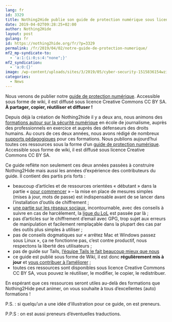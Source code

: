 ```yaml
---
lang: fr 
id: 3329
title: Nothing2Hide publie son guide de protection numérique sous licence libre
date: 2019-04-02T09:28:25+02:00
author: Nothing2Hide
layout: post
gulang: fr 
id: https://nothing2hide.org/fr/?p=3329
permalink: /fr/2019/04/02/notre-guide-de-protection-numerique/
mf2_mp-syndicate-to:
  - 'a:1:{i:0;s:4:"none";}'
mf2_syndication:
  - 'a:0:{}'
image: /wp-content/uploads/sites/3/2019/05/cyber-security-1515836154wzi.jpg
categories:
  - News
---
```

Nous venons de publier notre [guide de protection numérique](https://nothing2hide.org/wiki/doku.php?id=protectionnumerique:start). Accessible sous forme de wiki, il est diffusé sous licence Creative Commons CC BY SA. **À partager, copier, réutiliser et diffuser !**

<!--more-->

Depuis déjà la création de Nothing2hide il y a deux ans, nous animons des [formations autour sur la sécurité numérique](https://nothing2hide.org/fr/formation/securite-numerique/) en école de journalisme, auprès des professionnels en exercice et auprès des défenseurs des droits humains. Au cours de ces deux années, nous avons rédigé de nombreux [supports pédagogiques](https://nothing2hide.org/slides/) pour ces formations. Nous publions aujourd&rsquo;hui toutes ces ressources sous la forme d&rsquo;un [guide de protection numérique](https://nothing2hide.org/wiki/doku.php?id=protectionnumerique:start). Accessible sous forme de wiki, il est diffusé sous licence Creative Commons CC BY SA.

Ce guide reflète non seulement ces deux années passées à construire Nothing2Hide mais aussi les années d&rsquo;expérience des contributeurs du guide. Il contient des partis pris forts : 

  * beaucoup d&rsquo;articles et de ressources orientées « débutant » dans la partie « [pour commencer](https://nothing2hide.org/wiki/doku.php?id=protectionnumerique:start#pour_commencer) » &#8211; la mise en place de mesures simples (mises à jour, mots de passe) est indispensable avant de se lancer dans l&rsquo;installation d&rsquo;outils de chiffrement ;
  * [une partie sur les réseaux sociaux](https://nothing2hide.org/wiki/doku.php?id=protectionnumerique:reseauxsociaux), incontournable, avec des conseils à suivre en cas de harcèlement, la [ligue du LoL](https://fr.wikipedia.org/wiki/Ligue_du_LOL#Ant%C3%A9c%C3%A9dents_de_certains_membres) est passée par là ;
  * pas d&rsquo;articles sur le chiffrement d&#8217;email avec GPG, trop sujet aux erreurs de manipulation et facilement remplaçable dans la plupart des cas par des outils plus simples à utiliser ;
  * pas de conseils dogmatiques sur « arrêtez Mac et Windows passez sous Linux », ça ne fonctionne pas, c&rsquo;est contre productif, nous respectons la liberté des utilisateurs ;
  * pas de guide sur Tails, [l&rsquo;équipe Tails le fait beaucoup mieux que nous](https://tails.boum.org/)
  * ce guide est publié sous forme de Wiki, il est donc **régulièrement mis à jour** et [vous contribuer à l&rsquo;améliorer](https://nothing2hide.org/wiki/doku.php?id=protectionnumerique:start&do=login&sectok=) ;
  * toutes ces ressources sont disponibles sous licence Creative Commons CC BY SA, vous pouvez le réutiliser, le modifier, le copier, le redistribuer.

En espérant que ces ressources seront utiles au-delà des formations que Nothing2Hide peut animer, on vous souhaite à tous d&rsquo;excellentes (auto) formations !

P.S. : si quelqu&rsquo;un a une idée d&rsquo;illustration pour ce guide, on est preneurs.

P.P.S : on est aussi preneurs d&rsquo;éventuelles traductions.
